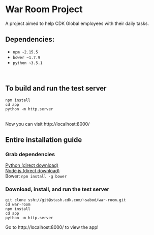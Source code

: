 # War Room Project
A project aimed to help CDK Global employees with their daily tasks.


## Dependencies:
* `npm ~2.15.5`
* `bower ~1.7.9`
* `python ~3.5.1`
<br>

## To build and run the test server
```
npm install
cd app
python -m http.server
```
<br>
Now you can visit http://localhost:8000/

## Entire installation guide

### Grab dependencies
[Python (direct download)](https://www.python.org/ftp/python/3.5.1/python-3.5.1-amd64.exe)<br>
[Node.js (direct download)](https://nodejs.org/dist/v4.4.5/node-v4.4.5-x64.msi)<br>
Bower: `npm install -g bower`<br>

### Download, install, and run the test server
```
git clone ssh://git@stash.cdk.com/~sabod/war-room.git
cd war-room
npm install
cd app
python -m http.server
```
Go to http://localhost:8000/ to view the app!